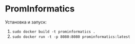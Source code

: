 # PromInformatics

Установка и запуск:

1. `sudo docker build -t prominformatics .`
2. `sudo docker run -t -p 8080:8080 prominformatics:latest`
